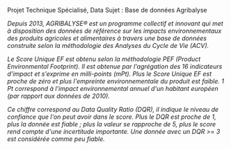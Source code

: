 <span style="text-align: center;">Projet Technique Spécialisé, Data</span>
<span style="text-align: center;">Sujet : Base de données Agribalyse</span>
<div>
<p><i>
Depuis 2013, AGRIBALYSE® est un programme collectif et innovant qui met à disposition des données de référence sur les impacts environnementaux des produits agricoles et alimentaires à travers une base de données construite selon la méthodologie des Analyses du Cycle de Vie (ACV).

Le Score Unique EF est obtenu selon la méthodologie PEF (Product Environmental Footprint). Il est obtenue par l'agrégation des 16 indicateurs d'impact et s'exprime en milli-points (mPt). Plus le Score Unique EF est proche de zéro et plus l'empreinte environnementale du produit est faible.
1 Pt correspond à l'impact environnemental annuel d'un habitant européen (par rapport aux données de 2010).

Ce chiffre correspond au Data Quality Ratio (DQR), il indique le niveau de confiance que l'on peut avoir dans le score. Plus le DQR est proche de 1, plus la donnée est fiable ; plus la valeur se rapproche de 5, plus le score rend compte d'une incertitude importante. Une donnée avec un DQR >= 3 est considérée comme peu fiable.
</i></p>
</div>
